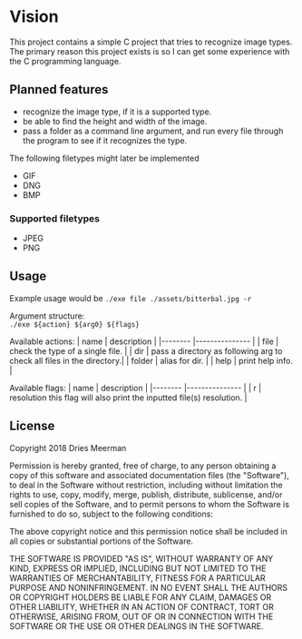 # Vision
This project contains a simple C project that tries to recognize image types. The primary reason this project exists is so I can get some experience with the C programming language.

## Planned features
* recognize the image type, if it is a supported type.
* be able to find the height and width of the image.
* pass a folder as a command line argument, and run every file through the program to see if it recognizes the type.

The following filetypes might later be implemented
* GIF
* DNG
* BMP

### Supported filetypes
* JPEG
* PNG

## Usage
Example usage would be 
`./exe file ./assets/bitterbal.jpg -r`

Argument structure:  
`./exe ${action} ${arg0} ${flags}`

Available actions:
| name   	| description   	                                                    |
|--------	|---------------	                                                    |
| file   	| check the type of a single file.                                      |
| dir    	| pass a directory as following arg to check all files in the directory.|
| folder 	| alias for dir. 	                                                    |
| help   	| print help info.	                                                    |

Available flags:
| name   	| description   	                                                    |
|--------	|---------------	                                                    |
| r      	| resolution this flag will also print the inputted file(s) resolution. |


## License
Copyright 2018 Dries Meerman

Permission is hereby granted, free of charge, to any person obtaining a copy of this software and associated documentation files (the "Software"), to deal in the Software without restriction, including without limitation the rights to use, copy, modify, merge, publish, distribute, sublicense, and/or sell copies of the Software, and to permit persons to whom the Software is furnished to do so, subject to the following conditions:

The above copyright notice and this permission notice shall be included in all copies or substantial portions of the Software.

THE SOFTWARE IS PROVIDED "AS IS", WITHOUT WARRANTY OF ANY KIND, EXPRESS OR IMPLIED, INCLUDING BUT NOT LIMITED TO THE WARRANTIES OF MERCHANTABILITY, FITNESS FOR A PARTICULAR PURPOSE AND NONINFRINGEMENT. IN NO EVENT SHALL THE AUTHORS OR COPYRIGHT HOLDERS BE LIABLE FOR ANY CLAIM, DAMAGES OR OTHER LIABILITY, WHETHER IN AN ACTION OF CONTRACT, TORT OR OTHERWISE, ARISING FROM, OUT OF OR IN CONNECTION WITH THE SOFTWARE OR THE USE OR OTHER DEALINGS IN THE SOFTWARE.
